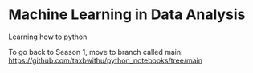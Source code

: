 # Machine Learning in Data Analysis
Learning how to python

To go back to Season 1, move to branch called main:
https://github.com/taxbwithu/python_notebooks/tree/main
